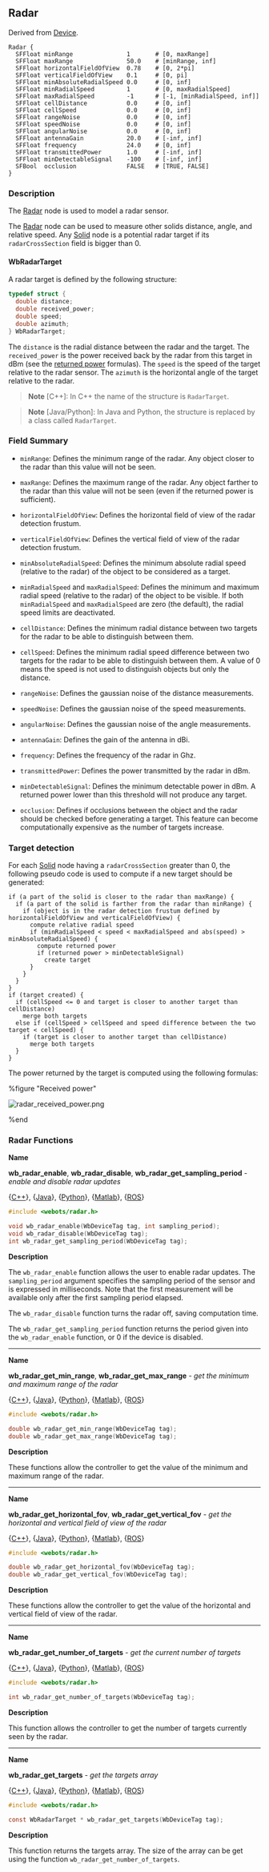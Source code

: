 ## Radar

Derived from [Device](device.md).

```
Radar {
  SFFloat minRange               1       # [0, maxRange]
  SFFloat maxRange               50.0    # [minRange, inf]
  SFFloat horizontalFieldOfView  0.78    # [0, 2*pi]
  SFFloat verticalFieldOfView    0.1     # [0, pi]
  SFFloat minAbsoluteRadialSpeed 0.0     # [0, inf]
  SFFloat minRadialSpeed         1       # [0, maxRadialSpeed]
  SFFloat maxRadialSpeed         -1      # [-1, [minRadialSpeed, inf]]
  SFFloat cellDistance           0.0     # [0, inf]
  SFFloat cellSpeed              0.0     # [0, inf]
  SFFloat rangeNoise             0.0     # [0, inf]
  SFFloat speedNoise             0.0     # [0, inf]
  SFFloat angularNoise           0.0     # [0, inf]
  SFFloat antennaGain            20.0    # [-inf, inf]
  SFFloat frequency              24.0    # [0, inf]
  SFFloat transmittedPower       1.0     # [-inf, inf]
  SFFloat minDetectableSignal    -100    # [-inf, inf]
  SFBool  occlusion              FALSE   # [TRUE, FALSE]
}
```

### Description

The [Radar](#radar) node is used to model a radar sensor.

The [Radar](#radar) node can be used to measure other solids distance, angle, and relative speed.
Any [Solid](solid.md) node is a potential radar target if its `radarCrossSection` field is bigger than 0.

#### WbRadarTarget

A radar target is defined by the following structure:

```c
typedef struct {
  double distance;
  double received_power;
  double speed;
  double azimuth;
} WbRadarTarget;
```

The `distance` is the radial distance between the radar and the target.
The `received_power` is the power received back by the radar from this target in dBm (see the [returned power](#received-power) formulas).
The `speed` is the speed of the target relative to the radar sensor.
The `azimuth` is the horizontal angle of the target relative to the radar.

> **Note** [C++]: In C++ the name of the structure is `RadarTarget`.

> **Note** [Java/Python]: In Java and Python, the structure is replaced by a class called `RadarTarget`.

### Field Summary

- `minRange`: Defines the minimum range of the radar. Any object closer to the
radar than this value will not be seen.

- `maxRange`: Defines the maximum range of the radar. Any object farther to the
radar than this value will not be seen (even if the returned power is
sufficient).

- `horizontalFieldOfView`: Defines the horizontal field of view of the radar
detection frustum.

- `verticalFieldOfView`: Defines the vertical field of view of the radar detection
frustum.

- `minAbsoluteRadialSpeed`: Defines the minimum absolute radial speed (relative to
the radar) of the object to be considered as a target.

- `minRadialSpeed` and `maxRadialSpeed`: Defines the minimum and maximum radial
speed (relative to the radar) of the object to be visible. If both
`minRadialSpeed` and `maxRadialSpeed` are zero (the default), the radial speed
limits are deactivated.

- `cellDistance`: Defines the minimum radial distance between two targets for the
radar to be able to distinguish between them.

- `cellSpeed`: Defines the minimum radial speed difference between two targets for
the radar to be able to distinguish between them. A value of 0 means the speed
is not used to distinguish objects but only the distance.

- `rangeNoise`: Defines the gaussian noise of the distance measurements.

- `speedNoise`: Defines the gaussian noise of the speed measurements.

- `angularNoise`: Defines the gaussian noise of the angle measurements.

- `antennaGain`: Defines the gain of the antenna in dBi.

- `frequency`: Defines the frequency of the radar in Ghz.

- `transmittedPower`: Defines the power transmitted by the radar in dBm.

- `minDetectableSignal`: Defines the minimum detectable power in dBm. A returned
power lower than this threshold will not produce any target.

- `occlusion`: Defines if occlusions between the object and the radar should be
checked before generating a target. This feature can become computationally
expensive as the number of targets increase.

### Target detection

For each [Solid](solid.md) node having a `radarCrossSection` greater than 0, the following pseudo code is used to compute if a new target should be generated:

```
if (a part of the solid is closer to the radar than maxRange) {
  if (a part of the solid is farther from the radar than minRange) {
    if (object is in the radar detection frustum defined by horizontalFieldOfView and verticalFieldOfView) {
      compute relative radial speed
      if (minRadialSpeed < speed < maxRadialSpeed and abs(speed) > minAbsoluteRadialSpeed) {
        compute returned power
        if (returned power > minDetectableSignal)
          create target
      }
    }
  }
}
if (target created) {
  if (cellSpeed <= 0 and target is closer to another target than cellDistance)
    merge both targets
  else if (cellSpeed > cellSpeed and speed difference between the two target < cellSpeed) {
    if (target is closer to another target than cellDistance)
      merge both targets
  }
}
```

The power returned by the target is computed using the following formulas:

%figure "Received power"

![radar_received_power.png](images/radar_received_power.png)

%end

### Radar Functions

**Name**

**wb\_radar\_enable**, **wb\_radar\_disable**, **wb\_radar\_get\_sampling\_period** - *enable and disable radar updates*

{[C++](cpp-api.md#cpp_radar)}, {[Java](java-api.md#java_radar)}, {[Python](python-api.md#python_radar)}, {[Matlab](matlab-api.md#matlab_radar)}, {[ROS](ros-api.md)}

```c
#include <webots/radar.h>

void wb_radar_enable(WbDeviceTag tag, int sampling_period);
void wb_radar_disable(WbDeviceTag tag);
int wb_radar_get_sampling_period(WbDeviceTag tag);
```

**Description**

The `wb_radar_enable` function allows the user to enable radar updates.
The `sampling_period` argument specifies the sampling period of the sensor and is expressed in milliseconds.
Note that the first measurement will be available only after the first sampling period elapsed.

The `wb_radar_disable` function turns the radar off, saving computation time.

The `wb_radar_get_sampling_period` function returns the period given into the `wb_radar_enable` function, or 0 if the device is disabled.

---

**Name**

**wb\_radar\_get\_min\_range**, **wb\_radar\_get\_max\_range** - *get the minimum and maximum range of the radar*

{[C++](cpp-api.md#cpp_radar)}, {[Java](java-api.md#java_radar)}, {[Python](python-api.md#python_radar)}, {[Matlab](matlab-api.md#matlab_radar)}, {[ROS](ros-api.md)}

```c
#include <webots/radar.h>

double wb_radar_get_min_range(WbDeviceTag tag);
double wb_radar_get_max_range(WbDeviceTag tag);
```

**Description**

These functions allow the controller to get the value of the minimum and maximum range of the radar.

---

**Name**

**wb\_radar\_get\_horizontal\_fov**, **wb\_radar\_get\_vertical\_fov** - *get the horizontal and vertical field of view of the radar*

{[C++](cpp-api.md#cpp_radar)}, {[Java](java-api.md#java_radar)}, {[Python](python-api.md#python_radar)}, {[Matlab](matlab-api.md#matlab_radar)}, {[ROS](ros-api.md)}

```c
#include <webots/radar.h>

double wb_radar_get_horizontal_fov(WbDeviceTag tag);
double wb_radar_get_vertical_fov(WbDeviceTag tag);
```

**Description**

These functions allow the controller to get the value of the horizontal and vertical field of view of the radar.

---

**Name**

**wb\_radar\_get\_number\_of\_targets** - *get the current number of targets*

{[C++](cpp-api.md#cpp_radar)}, {[Java](java-api.md#java_radar)}, {[Python](python-api.md#python_radar)}, {[Matlab](matlab-api.md#matlab_radar)}, {[ROS](ros-api.md)}

```c
#include <webots/radar.h>

int wb_radar_get_number_of_targets(WbDeviceTag tag);
```

**Description**

This function allows the controller to get the number of targets currently seen by the radar.

---

**Name**

**wb\_radar\_get\_targets** - *get the targets array*

{[C++](cpp-api.md#cpp_radar)}, {[Java](java-api.md#java_radar)}, {[Python](python-api.md#python_radar)}, {[Matlab](matlab-api.md#matlab_radar)}, {[ROS](ros-api.md)}

```c
#include <webots/radar.h>

const WbRadarTarget * wb_radar_get_targets(WbDeviceTag tag);
```

**Description**

This function returns the targets array.
The size of the array can be get using the function `wb_radar_get_number_of_targets`.
